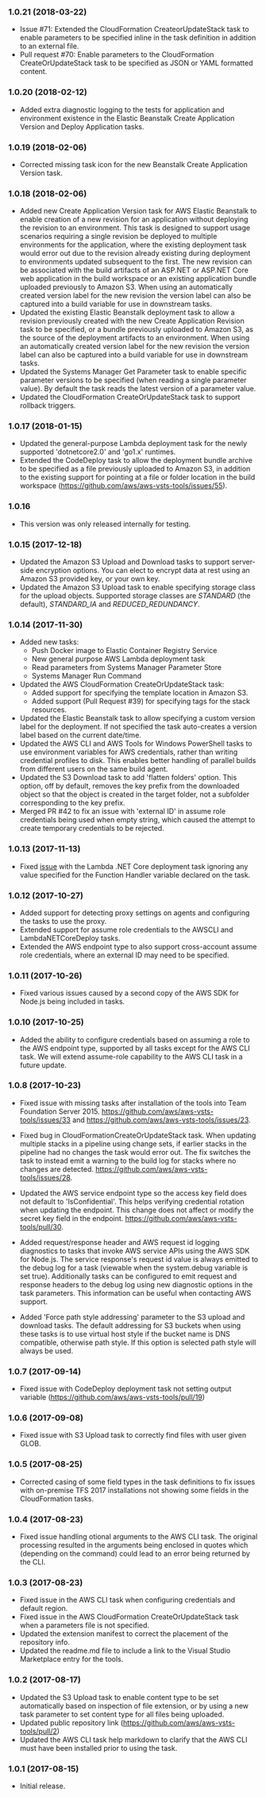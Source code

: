 ### 1.0.21 (2018-03-22)

* Issue #71: Extended the CloudFormation CreateorUpdateStack task to enable parameters to be specified inline in the task definition in addition to an external file.
* Pull request #70: Enable parameters to the CloudFormation CreateOrUpdateStack task to be specified as JSON or YAML formatted content.

### 1.0.20 (2018-02-12)

* Added extra diagnostic logging to the tests for application and environment existence in the Elastic Beanstalk Create Application Version and Deploy Application tasks.

### 1.0.19 (2018-02-06)

* Corrected missing task icon for the new Beanstalk Create Application Version task.

### 1.0.18 (2018-02-06)

* Added new Create Application Version task for AWS Elastic Beanstalk to enable creation of a new revision for an application without deploying the revision to an environment. This task is designed to support usage scenarios requiring a single revision be deployed to multiple environments for the application, where the existing deployment task would error out due to the revision already existing during deployment to environments updated subsequent to the first. The new revision can be associated with the build artifacts of an ASP.NET or ASP.NET Core web application in the build workspace or an existing application bundle uploaded previously to Amazon S3. When using an automatically created version label for the new revision the version label can also be captured into a build variable for use in downstream tasks.
* Updated the existing Elastic Beanstalk deployment task to allow a revision previously created with the new Create Application Revision task to be specified, or a bundle previously uploaded to Amazon S3, as the source of the deployment artifacts to an environment.  When using an automatically created version label for the new revision the version label can also be captured into a build variable for use in downstream tasks.
* Updated the Systems Manager Get Parameter task to enable specific parameter versions to be specified (when reading a single parameter value). By default the task reads the latest version of a parameter value.
* Updated the CloudFormation CreateOrUpdateStack task to support rollback triggers.

### 1.0.17 (2018-01-15)

* Updated the general-purpose Lambda deployment task for the newly supported 'dotnetcore2.0' and 'go1.x' runtimes.
* Extended the CodeDeploy task to allow the deployment bundle archive to be specified as a file previously uploaded to Amazon S3, in addition to the existing support for pointing at a file or folder location in the build workspace (https://github.com/aws/aws-vsts-tools/issues/55).

### 1.0.16

* This version was only released internally for testing.

### 1.0.15 (2017-12-18)

* Updated the Amazon S3 Upload and Download tasks to support server-side encryption options. You can elect to encrypt data at rest using an Amazon S3 provided key, or your own key.
* Updated the Amazon S3 Upload task to enable specifying storage class for the upload objects. Supported storage classes are *STANDARD* (the default), *STANDARD_IA* and *REDUCED_REDUNDANCY*.

### 1.0.14 (2017-11-30)

* Added new tasks:
  * Push Docker image to Elastic Container Registry Service
  * New general purpose AWS Lambda deployment task
  * Read parameters from Systems Manager Parameter Store
  * Systems Manager Run Command
* Updated the AWS CloudFormation CreateOrUpdateStack task:
  * Added support for specifying the template location in Amazon S3.
  * Added support (Pull Request #39) for specifying tags for the stack resources.
* Updated the Elastic Beanstalk task to allow specifying a custom version label for the deployment. If not specified the task auto-creates a version label based on the current date/time.
* Updated the AWS CLI and AWS Tools for Windows PowerShell tasks to use environment variables for AWS credentials, rather than writing credential profiles to disk. This enables better handling of parallel builds from different users on the same build agent.
* Updated the S3 Download task to add 'flatten folders' option. This option, off by default, removes the key prefix from the downloaded object so that the object is created in the target folder, not a subfolder corresponding to the key prefix.
* Merged PR #42 to fix an issue with 'external ID' in assume role credentials being used when empty string, which caused the attempt to create temporary credentials to be rejected.

### 1.0.13 (2017-11-13)

* Fixed [issue](https://github.com/aws/aws-vsts-tools/issues/37) with the Lambda .NET Core deployment task ignoring any value specified for the Function Handler variable declared on the task.

### 1.0.12 (2017-10-27)

* Added support for detecting proxy settings on agents and configuring the tasks to use the proxy.
* Extended support for assume role credentials to the AWSCLI and LambdaNETCoreDeploy tasks.
* Extended the AWS endpoint type to also support cross-account assume role credentials, where an external ID may need to be specified.

### 1.0.11 (2017-10-26)

* Fixed various issues caused by a second copy of the AWS SDK for Node.js being included in tasks.

### 1.0.10 (2017-10-25)

* Added the ability to configure credentials based on assuming a role to the AWS endpoint type, supported by all tasks except for the AWS CLI task. We will extend assume-role capability to the AWS CLI task in a future update.

### 1.0.8 (2017-10-23)

* Fixed issue with missing tasks after installation of the tools into Team Foundation Server 2015.
    https://github.com/aws/aws-vsts-tools/issues/33 and https://github.com/aws/aws-vsts-tools/issues/23.

* Fixed bug in CloudFormationCreateOrUpdateStack task. When updating multiple stacks in a pipeline using change sets, if earlier stacks in the pipeline had no changes the task would error out. The fix switches the task to instead emit a warning to the build log for stacks where no changes are detected.
    https://github.com/aws/aws-vsts-tools/issues/28.

* Updated the AWS service endpoint type so the access key field does not default to 'IsConfidential'. This helps verifying credential rotation when updating the endpoint. This change does not affect or modify the secret key field in the endpoint.
    https://github.com/aws/aws-vsts-tools/pull/30.

* Added request/response header and AWS request id logging diagnostics to tasks that invoke AWS service APIs using the AWS SDK for Node.js. The service response's request id value is always emitted to the debug log for a task (viewable when the system.debug variable is set true). Additionally tasks can be configured to emit request and response headers to the debug log using new diagnostic options in the task parameters. This information can be useful when contacting AWS support.

* Added 'Force path style addressing' parameter to the S3 upload and download tasks. The default addressing for S3 buckets when using these tasks is to use
  virtual host style if the bucket name is DNS compatible, otherwise path style. If this option is selected path style will always be used.

### 1.0.7 (2017-09-14)

* Fixed issue with CodeDeploy deployment task not setting output variable (https://github.com/aws/aws-vsts-tools/pull/19)

### 1.0.6 (2017-09-08)

* Fixed issue with S3 Upload task to correctly find files with user given GLOB.

### 1.0.5 (2017-08-25)

* Corrected casing of some field types in the task definitions to fix issues with on-premise TFS 2017 installations not showing some fields in the CloudFormation tasks.

### 1.0.4 (2017-08-23)

* Fixed issue handling otional arguments to the AWS CLI task. The original processing resulted in the arguments being enclosed in quotes which (depending on the command) could lead to an error being returned by the CLI.

### 1.0.3 (2017-08-23)

* Fixed issue in the AWS CLI task when configuring credentials and default region.
* Fixed issue in the AWS CloudFormation CreateOrUpdateStack task when a parameters file is not specified.
* Updated the extension manifest to correct the placement of the repository info.
* Updated the readme.md file to include a link to the Visual Studio Marketplace entry for the tools.

### 1.0.2 (2017-08-17)

* Updated the S3 Upload task to enable content type to be set automatically based on inspection of file extension, or by using a new task parameter to set content type for all files being uploaded.
* Updated public repository link (https://github.com/aws/aws-vsts-tools/pull/2)
* Updated the AWS CLI task help markdown to clarify that the AWS CLI must have been installed prior to using the task.

### 1.0.1 (2017-08-15)

* Initial release.
